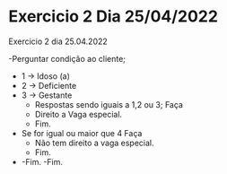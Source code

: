 # Exercicio 2 Dia 25/04/2022
Exercicio 2 dia 25.04.2022

-Perguntar condição ao cliente; 
  - 1 -> Idoso (a)
  - 2 -> Deficiente
  - 3 -> Gestante 
    - Respostas sendo iguais a 1,2 ou 3; Faça
    - Direito a Vaga especial.
    - Fim.
  - Se for igual ou maior que 4 Faça
    -  Não tem direito a vaga especial.
    -  Fim.
  -  -Fim.
-Fim.
